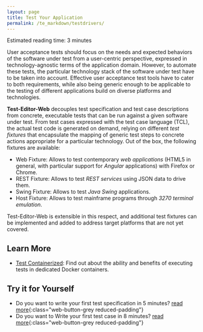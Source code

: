 ```yaml
---
layout: page
title: Test Your Application
permalink: /te_markdown/testdrivers/
---
```


Estimated reading time: 3 minutes

User acceptance tests should focus on the needs and expected behaviors of the software under test from a user-centric perspective, expressed in technology-agnostic terms of the application domain. However, to automate these tests, the particular technology stack of the software under test have to be taken into account. Effective user acceptance test tools have to cater to both requirements, while also being generic enough to be applicable to the testing of different applications build on diverse platforms and technologies.

**Test-Editor-Web** decouples test specification and test case descriptions from concrete, executable tests that can be run against a given software under test. From test cases expressed with the test case language (TCL), the actual test code is generated on demand, relying on different *test fixtures* that encapsulate the mapping of generic test steps to concrete actions appropriate for a particular technology. Out of the box, the following fixtures are available:

 * Web Fixture: Allows to test contemporary *web applications* (HTML5 in general, with particular support for *Angular* applications) with Firefox or Chrome.
 * REST Fixture: Allows to test *REST services* using JSON data to drive them.
 * Swing Fixture: Allows to test *Java Swing* applications.
 * Host Fixture: Allows to test mainframe programs through *3270 terminal emulation*.

Test-Editor-Web is extensible in this respect, and additional test fixtures can be implemented and added to address target platforms that are not yet covered.

## Learn More

* [Test Containerized](/te_markdown/testexec): Find out about the ability and benefits of executing tests in dedicated Docker containers.


## Try it for Yourself

* Do you want to write your first test specification in 5 minutes? [read more](/te_markdown/heroes-create-spec){:class="web-button-grey reduced-padding"}
* Do you want to Write your first test case in 8 minutes? [read more](/te_markdown/heroes-create-testcase){:class="web-button-grey reduced-padding"}
